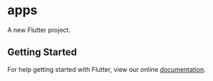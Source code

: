 # apps

A new Flutter project.

## Getting Started

For help getting started with Flutter, view our online
[documentation](https://flutter.io/).
